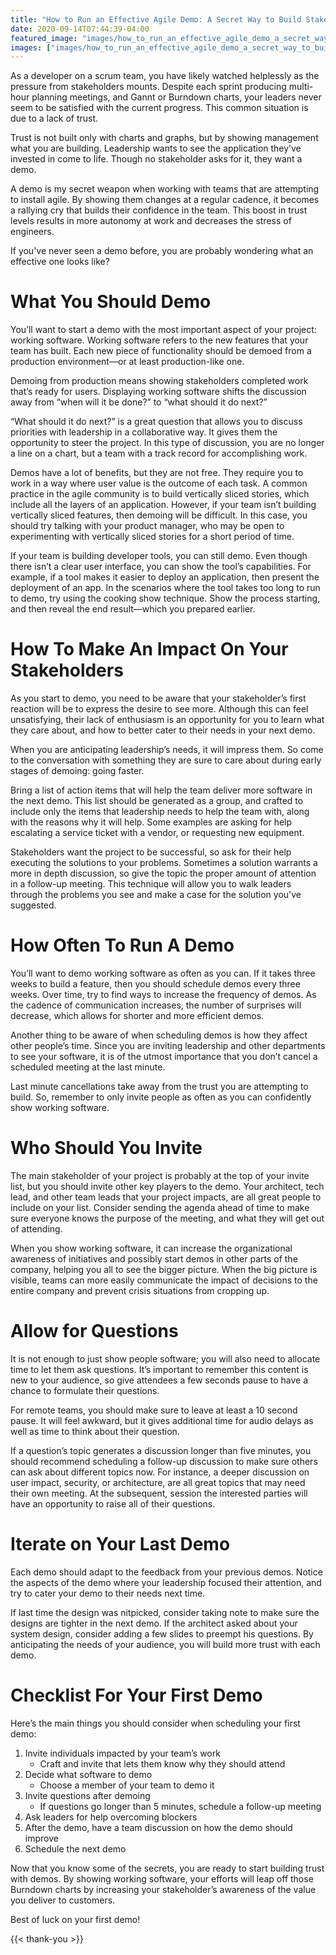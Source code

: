 ```yaml
---
title: "How to Run an Effective Agile Demo: A Secret Way to Build Stakeholder Trust"
date: 2020-09-14T07:44:39-04:00
featured_image: "images/how_to_run_an_effective_agile_demo_a_secret_way_to_build_stakeholder_trust.jpeg"
images: ["images/how_to_run_an_effective_agile_demo_a_secret_way_to_build_stakeholder_trust.jpeg"]
---
```


As a developer on a scrum team, you have likely watched helplessly as the pressure from stakeholders mounts. Despite each sprint producing multi-hour planning meetings, and Gannt or Burndown charts, your leaders never seem to be satisfied with the current progress. This common situation is due to a lack of trust.

Trust is not built only with charts and graphs, but by showing management what you are building. Leadership wants to see the application they’ve invested in come to life. Though no stakeholder asks for it, they want a demo.

A demo is my secret weapon when working with teams that are attempting to install agile. By showing them changes at a regular cadence, it becomes a rallying cry that builds their confidence in the team. This boost in trust levels results in more autonomy at work and decreases the stress of engineers.

If you've never seen a demo before, you are probably wondering what an effective one looks like?

# What You Should Demo

You’ll want to start a demo with the most important aspect of your project: working software. Working software refers to the new features that your team has built. Each new piece of functionality should be demoed from a production environment—or at least production-like one.

Demoing from production means showing stakeholders completed work that’s ready for users. Displaying working software shifts the discussion away from “when will it be done?” to “what should it do next?”

“What should it do next?” is a great question that allows you to discuss priorities with leadership in a collaborative way. It gives them the opportunity to steer the project. In this type of discussion, you are no longer a line on a chart, but a team with a track record for accomplishing work.

Demos have a lot of benefits, but they are not free. They require you to work in a way where user value is the outcome of each task. A common practice in the agile community is to build vertically sliced stories, which include all the layers of an application. However, if your team isn’t building vertically sliced features, then demoing will be difficult. In this case, you should try talking with your product manager, who may be open to experimenting with vertically sliced stories for a short period of time.

If your team is building developer tools, you can still demo. Even though there isn’t a clear user interface, you can show the tool’s capabilities. For example, if a tool makes it easier to deploy an application, then present the deployment of an app. In the scenarios where the tool takes too long to run to demo, try using the cooking show technique. Show the process starting, and then reveal the end result—which you prepared earlier.

# How To Make An Impact On Your Stakeholders

As you start to demo, you need to be aware that your stakeholder’s first reaction will be to express the desire to see more. Although this can feel unsatisfying, their lack of enthusiasm is an opportunity for you to learn what they care about, and how to better cater to their needs in your next demo.

When you are anticipating leadership’s needs, it will impress them. So come to the conversation with something they are sure to care about during early stages of demoing: going faster.

Bring a list of action items that will help the team deliver more software in the next demo. This list should be generated as a group, and crafted to include only the items that leadership needs to help the team with, along with the reasons why it will help. Some examples are asking for help escalating a service ticket with a vendor, or requesting new equipment.

Stakeholders want the project to be successful, so ask for their help executing the solutions to your problems. Sometimes a solution warrants a more in depth discussion, so give the topic the proper amount of attention in a follow-up meeting. This technique will allow you to walk leaders through the problems you see and make a case for the solution you've suggested.

# How Often To Run A Demo

You’ll want to demo working software as often as you can. If it takes three weeks to build a feature, then you should schedule demos every three weeks. Over time, try to find ways to increase the frequency of demos. As the cadence of communication increases, the number of surprises will decrease, which allows for shorter and more efficient demos.

Another thing to be aware of when scheduling demos is how they affect other people’s time. Since you are inviting leadership and other departments to see your software, it is of the utmost importance that you don’t cancel a scheduled meeting at the last minute.

Last minute cancellations take away from the trust you are attempting to build. So, remember to only invite people as often as you can confidently show working software.

# Who Should You Invite

The main stakeholder of your project is probably at the top of your invite list, but you should invite other key players to the demo. Your architect, tech lead, and other team leads that your project impacts, are all great people to include on your list. Consider sending the agenda ahead of time to make sure everyone knows the purpose of the meeting, and what they will get out of attending.

When you show working software, it can increase the organizational awareness of initiatives and possibly start demos in other parts of the company, helping you all to see the bigger picture. When the big picture is visible, teams can more easily communicate the impact of decisions to the entire company and prevent crisis situations from cropping up.

# Allow for Questions

It is not enough to just show people software; you will also need to allocate time to let them ask questions. It’s important to remember this content is new to your audience, so give attendees a few seconds pause to have a chance to formulate their questions.

For remote teams, you should make sure to leave at least a 10 second pause. It will feel awkward, but it gives additional time for audio delays as well as time to think about their question.

If a question’s topic generates a discussion longer than five minutes, you should recommend scheduling a follow-up discussion to make sure others can ask about different topics now. For instance, a deeper discussion on user impact, security, or architecture, are all great topics that may need their own meeting. At the subsequent, session the interested parties will have an opportunity to raise all of their questions.

# Iterate on Your Last Demo

Each demo should adapt to the feedback from your previous demos. Notice the aspects of the demo where your leadership focused their attention, and try to cater your demo to their needs next time.

If last time the design was nitpicked, consider taking note to make sure the designs are tighter in the next demo. If the architect asked about your system design, consider adding a few slides to preempt his questions. By anticipating the needs of your audience, you will build more trust with each demo.


# Checklist For Your First Demo

Here’s the main things you should consider when scheduling your first demo:

1. Invite individuals impacted by your team’s work
    - Craft and invite that lets them know why they should attend
2. Decide what software to demo
    - Choose a member of your team to demo it
3. Invite questions after demoing
    - If questions go longer than 5 minutes, schedule a follow-up meeting
4. Ask leaders for help overcoming blockers
5. After the demo, have a team discussion on how the demo should improve
6. Schedule the next demo


Now that you know some of the secrets, you are ready to start building trust with demos. By showing working software, your efforts will leap off those Burndown charts by increasing your stakeholder’s awareness of the value you deliver to customers. 

Best of luck on your first demo!

{{< thank-you >}}
